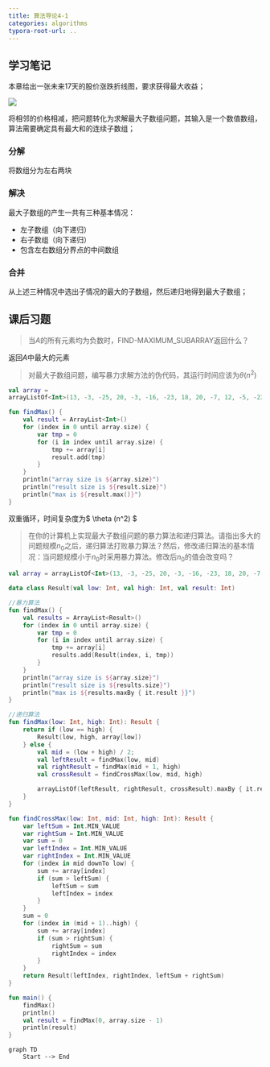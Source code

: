 ```yaml
---
title: 算法导论4-1
categories: algorithms
typora-root-url: ..
---
```


## 学习笔记

本章给出一张未来17天的股价涨跌折线图，要求获得最大收益；

![](/assets/images/demo.png)

将相邻的价格相减，把问题转化为求解最大子数组问题，其输入是一个数值数组，算法需要确定具有最大和的连续子数组；

### 分解

将数组分为左右两块

### 解决

最大子数组的产生一共有三种基本情况：

* 左子数组（向下递归）
* 右子数组（向下递归）
* 包含左右数组分界点的中间数组

### 合并

从上述三种情况中选出子情况的最大的子数组，然后递归地得到最大子数组；

## 课后习题

> 当$A$的所有元素均为负数时，FIND-MAXIMUM_SUBARRAY返回什么？

返回$A$中最大的元素

> 对最大子数组问题，编写暴力求解方法的伪代码，其运行时间应该为$\theta(n^2)$

```kotlin
val array = 
arrayListOf<Int>(13, -3, -25, 20, -3, -16, -23, 18, 20, -7, 12, -5, -22, 15, -4, 7)

fun findMax() {
    val result = ArrayList<Int>()
    for (index in 0 until array.size) {
        var tmp = 0
        for (i in index until array.size) {
            tmp += array[i]
            result.add(tmp)
        }
    }
    println("array size is ${array.size}")
    println("result size is ${result.size}")
    println("max is ${result.max()}")
}
```

双重循环，时间复杂度为$ \theta (n^2) $

> 在你的计算机上实现最大子数组问题的暴力算法和递归算法。请指出多大的问题规模$n_0$之后，递归算法打败暴力算法？然后，修改递归算法的基本情况：当问题规模小于$n_0$时采用暴力算法。修改后$n_0$的值会改变吗？

```kotlin
val array = arrayListOf<Int>(13, -3, -25, 20, -3, -16, -23, 18, 20, -7, 12, -5, -22, 15, -4, 7)

data class Result(val low: Int, val high: Int, val result: Int)

//暴力算法
fun findMax() {
    val results = ArrayList<Result>()
    for (index in 0 until array.size) {
        var tmp = 0
        for (i in index until array.size) {
            tmp += array[i]
            results.add(Result(index, i, tmp))
        }
    }
    println("array size is ${array.size}")
    println("result size is ${results.size}")
    println("max is ${results.maxBy { it.result }}")
}

//递归算法
fun findMax(low: Int, high: Int): Result {
    return if (low == high) {
        Result(low, high, array[low])
    } else {
        val mid = (low + high) / 2;
        val leftResult = findMax(low, mid)
        val rightResult = findMax(mid + 1, high)
        val crossResult = findCrossMax(low, mid, high)

        arrayListOf(leftResult, rightResult, crossResult).maxBy { it.result }!!
    }
}

fun findCrossMax(low: Int, mid: Int, high: Int): Result {
    var leftSum = Int.MIN_VALUE
    var rightSum = Int.MIN_VALUE
    var sum = 0
    var leftIndex = Int.MIN_VALUE
    var rightIndex = Int.MIN_VALUE
    for (index in mid downTo low) {
        sum += array[index]
        if (sum > leftSum) {
            leftSum = sum
            leftIndex = index
        }
    }
    sum = 0
    for (index in (mid + 1)..high) {
        sum += array[index]
        if (sum > rightSum) {
            rightSum = sum
            rightIndex = index
        }
    }
    return Result(leftIndex, rightIndex, leftSum + rightSum)
}

fun main() {
    findMax()
    println()
    val result = findMax(0, array.size - 1)
    println(result)
}

```

```mermaid
graph TD
    Start --> End
```
